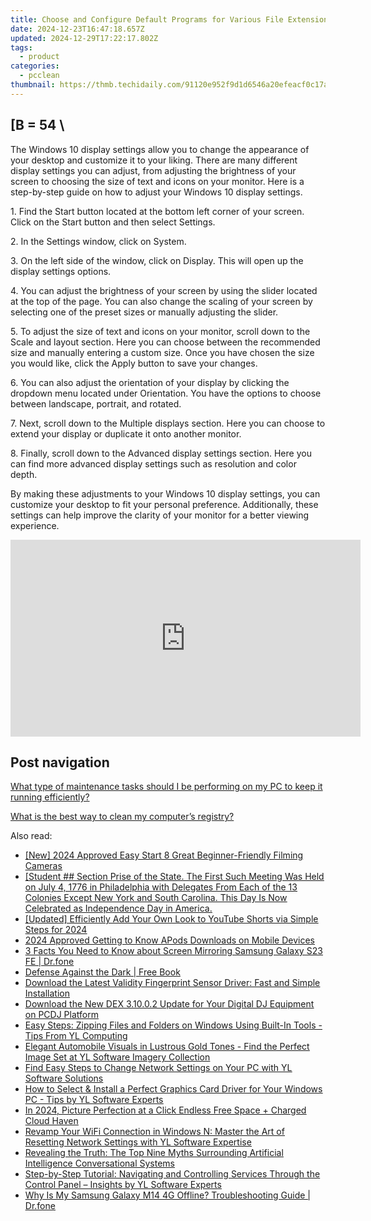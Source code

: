 ```yaml
---
title: Choose and Configure Default Programs for Various File Extensions in Windows Operating System – Expert Tips From YL Software
date: 2024-12-23T16:47:18.657Z
updated: 2024-12-29T17:22:17.802Z
tags:
  - product
categories:
  - pcclean
thumbnail: https://thmb.techidaily.com/91120e952f9d1d6546a20efeacf0c17a6bf03fb188a99199abb6d7256d2ab1ac.jpg
---
```


## \[B = 54 \

The Windows 10 display settings allow you to change the appearance of your desktop and customize it to your liking. There are many different display settings you can adjust, from adjusting the brightness of your screen to choosing the size of text and icons on your monitor. Here is a step-by-step guide on how to adjust your Windows 10 display settings. 

1\. Find the Start button located at the bottom left corner of your screen. Click on the Start button and then select Settings.

2\. In the Settings window, click on System.

3\. On the left side of the window, click on Display. This will open up the display settings options. 

4\. You can adjust the brightness of your screen by using the slider located at the top of the page. You can also change the scaling of your screen by selecting one of the preset sizes or manually adjusting the slider.

5\. To adjust the size of text and icons on your monitor, scroll down to the Scale and layout section. Here you can choose between the recommended size and manually entering a custom size. Once you have chosen the size you would like, click the Apply button to save your changes.

6\. You can also adjust the orientation of your display by clicking the dropdown menu located under Orientation. You have the options to choose between landscape, portrait, and rotated.

7\. Next, scroll down to the Multiple displays section. Here you can choose to extend your display or duplicate it onto another monitor.

8\. Finally, scroll down to the Advanced display settings section. Here you can find more advanced display settings such as resolution and color depth. 

By making these adjustments to your Windows 10 display settings, you can customize your desktop to fit your personal preference. Additionally, these settings can help improve the clarity of your monitor for a better viewing experience.

<!-- affiliate ads begin -->
<iframe width="560" height="315" src="https://www.youtube.com/embed/gOyLy8DeizY?si=GkAmK0hChZw6_2tW" title="YouTube video player" frameborder="0" allow="accelerometer; autoplay; clipboard-write; encrypted-media; gyroscope; picture-in-picture; web-share" referrerpolicy="strict-origin-when-cross-origin" allowfullscreen></iframe>
<!-- affiliate ads end -->

## Post navigation

[What type of maintenance tasks should I be performing on my PC to keep it running efficiently?](https://tools.techidaily.com/pcclean/products/)

[What is the best way to clean my computer’s registry?](https://tools.techidaily.com/pcclean/products/)

<ins class="adsbygoogle"
     style="display:block"
     data-ad-format="autorelaxed"
     data-ad-client="ca-pub-7571918770474297"
     data-ad-slot="1223367746"></ins>

<ins class="adsbygoogle"
     style="display:block"
     data-ad-client="ca-pub-7571918770474297"
     data-ad-slot="8358498916"
     data-ad-format="auto"
     data-full-width-responsive="true"></ins>

<span class="atpl-alsoreadstyle">Also read:</span>
<div><ul>
<li><a href="https://fox-helps.techidaily.com/new-2024-approved-easy-start-8-great-beginner-friendly-filming-cameras/"><u>[New] 2024 Approved Easy Start 8 Great Beginner-Friendly Filming Cameras</u></a></li>
<li><a href="https://win-exclusive.techidaily.com/student-section-prise-of-the-state-the-first-such-meeting-was-held-on-july-4-1776-in-philadelphia-with-delegates-from-each-of-the-13-colonies-except-new-yor102/"><u>[Student ## Section Prise of the State. The First Such Meeting Was Held on July 4, 1776 in Philadelphia with Delegates From Each of the 13 Colonies Except New York and South Carolina. This Day Is Now Celebrated as Independence Day in America.</u></a></li>
<li><a href="https://facebook-video-footage.techidaily.com/updated-efficiently-add-your-own-look-to-youtube-shorts-via-simple-steps-for-2024/"><u>[Updated] Efficiently Add Your Own Look to YouTube Shorts via Simple Steps for 2024</u></a></li>
<li><a href="https://some-techniques.techidaily.com/2024-approved-getting-to-know-apods-downloads-on-mobile-devices/"><u>2024 Approved Getting to Know APods Downloads on Mobile Devices</u></a></li>
<li><a href="https://screen-mirror.techidaily.com/3-facts-you-need-to-know-about-screen-mirroring-samsung-galaxy-s23-fe-drfone-by-drfone-android/"><u>3 Facts You Need to Know about Screen Mirroring Samsung Galaxy S23 FE | Dr.fone</u></a></li>
<li><a href="https://novels-ebooks.techidaily.com/209539765-9781601636560-defense-against-the-dark/"><u>Defense Against the Dark | Free Book</u></a></li>
<li><a href="https://hardware-updates.techidaily.com/download-the-latest-validity-fingerprint-sensor-driver-fast-and-simple-installation/"><u>Download the Latest Validity Fingerprint Sensor Driver: Fast and Simple Installation</u></a></li>
<li><a href="https://win-exclusive.techidaily.com/download-the-new-dex-31002-update-for-your-digital-dj-equipment-on-pcdj-platform/"><u>Download the New DEX 3.10.0.2 Update for Your Digital DJ Equipment on PCDJ Platform</u></a></li>
<li><a href="https://win-exclusive.techidaily.com/easy-steps-zipping-files-and-folders-on-windows-using-built-in-tools-tips-from-yl-computing/"><u>Easy Steps: Zipping Files and Folders on Windows Using Built-In Tools - Tips From YL Computing</u></a></li>
<li><a href="https://win-exclusive.techidaily.com/elegant-automobile-visuals-in-lustrous-gold-tones-find-the-perfect-image-set-at-yl-software-imagery-collection/"><u>Elegant Automobile Visuals in Lustrous Gold Tones - Find the Perfect Image Set at YL Software Imagery Collection</u></a></li>
<li><a href="https://win-exclusive.techidaily.com/find-easy-steps-to-change-network-settings-on-your-pc-with-yl-software-solutions/"><u>Find Easy Steps to Change Network Settings on Your PC with YL Software Solutions</u></a></li>
<li><a href="https://win-exclusive.techidaily.com/how-to-select-and-install-a-perfect-graphics-card-driver-for-your-windows-pc-tips-by-yl-software-experts/"><u>How to Select & Install a Perfect Graphics Card Driver for Your Windows PC - Tips by YL Software Experts</u></a></li>
<li><a href="https://fox-friendly.techidaily.com/in-2024-picture-perfection-at-a-click-endless-free-space-plus-charged-cloud-haven/"><u>In 2024, Picture Perfection at a Click Endless Free Space + Charged Cloud Haven</u></a></li>
<li><a href="https://win-exclusive.techidaily.com/revamp-your-wifi-connection-in-windows-n-master-the-art-of-resetting-network-settings-with-yl-software-expertise/"><u>Revamp Your WiFi Connection in Windows N: Master the Art of Resetting Network Settings with YL Software Expertise</u></a></li>
<li><a href="https://tech-haven.techidaily.com/revealing-the-truth-the-top-nine-myths-surrounding-artificial-intelligence-conversational-systems/"><u>Revealing the Truth: The Top Nine Myths Surrounding Artificial Intelligence Conversational Systems</u></a></li>
<li><a href="https://win-exclusive.techidaily.com/step-by-step-tutorial-navigating-and-controlling-services-through-the-control-panel-insights-by-yl-software-experts/"><u>Step-by-Step Tutorial: Navigating and Controlling Services Through the Control Panel – Insights by YL Software Experts</u></a></li>
<li><a href="https://howto.techidaily.com/why-is-my-samsung-galaxy-m14-4g-offline-troubleshooting-guide-drfone-by-drfone-fix-android-problems-fix-android-problems/"><u>Why Is My Samsung Galaxy M14 4G Offline? Troubleshooting Guide | Dr.fone</u></a></li>
</ul></div>

